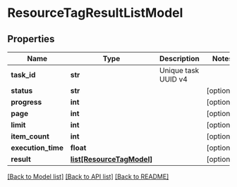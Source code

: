 # ResourceTagResultListModel

## Properties
Name | Type | Description | Notes
------------ | ------------- | ------------- | -------------
**task_id** | **str** | Unique task UUID v4 | 
**status** | **str** |  | [optional] 
**progress** | **int** |  | [optional] 
**page** | **int** |  | [optional] 
**limit** | **int** |  | [optional] 
**item_count** | **int** |  | [optional] 
**execution_time** | **float** |  | [optional] 
**result** | [**list[ResourceTagModel]**](ResourceTagModel.md) |  | [optional] 

[[Back to Model list]](../README.md#documentation-for-models) [[Back to API list]](../README.md#documentation-for-api-endpoints) [[Back to README]](../README.md)


